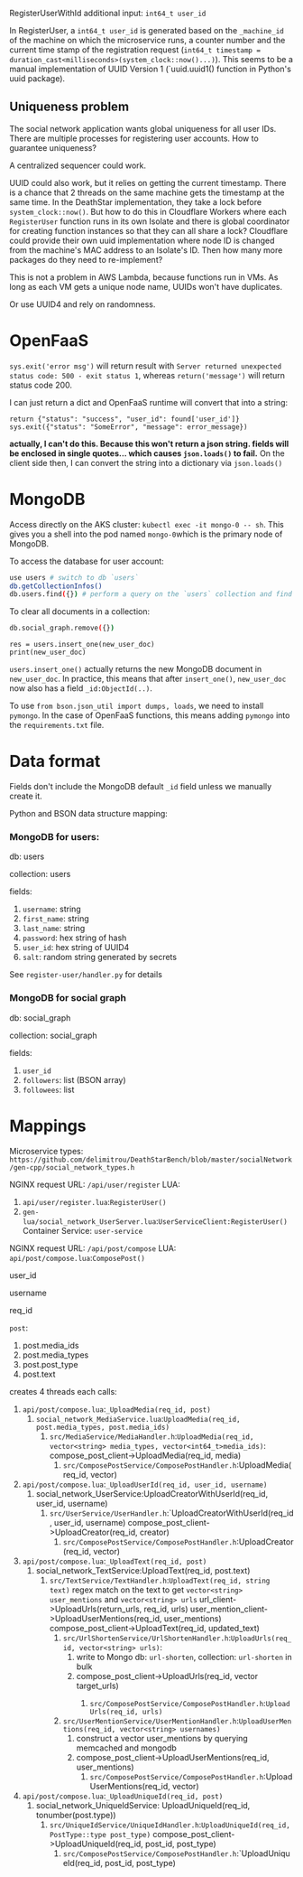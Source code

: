 RegisterUserWithId
additional input: `int64_t user_id`

In RegisterUser, a `int64_t user_id` is generated based on the `_machine_id` of
the machine on which the microservice runs, a counter number and the current
time stamp of the registration request
(`int64_t timestamp = duration_cast<milliseconds>(system_clock::now()...)`).
This seems to be a manual implementation of UUID Version 1 (`uuid.uuid1() function
in Python's uuid package).

## Uniqueness problem
The social network application wants global uniqueness for all user IDs. There are
multiple processes for registering user accounts. How to guarantee uniqueness?

A centralized sequencer could work.

UUID could also work, but it relies on getting the current timestamp. There is
a chance that 2 threads on the same machine gets the timestamp at the same time.
In the DeathStar implementation, they take a lock before `system_clock::now()`.
But how to do this in Cloudflare Workers where each `RegisterUser` function runs
in its own Isolate and there is global coordinator for creating function instances
so that they can all share a lock? Cloudflare could provide their own uuid
implementation where node ID is changed from the machine's MAC address to an
Isolate's ID. Then how many more packages do they need to re-implement?

This is not a problem in AWS Lambda, because functions run in VMs. As long as
each VM gets a unique node name, UUIDs won't have duplicates.

Or use UUID4 and rely on randomness.

# OpenFaaS
`sys.exit('error msg')` will return result with `Server returned unexpected
status code: 500 - exit status 1`, whereas `return('message')` will return
status code 200.


I can just return a dict and OpenFaaS runtime will convert that into a string:
```
return {"status": "success", "user_id": found['user_id']}
sys.exit({"status": "SomeError", "message": error_message})
```
**actually, I can't do this. Because this won't return a json string. fields will be
enclosed in single quotes... which causes `json.loads()` to fail.**
On the client side then, I can convert the string into a dictionary via `json.loads()`

# MongoDB

Access directly on the AKS cluster: `kubectl exec -it mongo-0 -- sh`. This
gives you a shell into the pod named `mongo-0`which is the primary node of
MongoDB.

To access the database for user account:

```bash
use users # switch to db `users`
db.getCollectionInfos()
db.users.find({}) # perform a query on the `users` collection and find everything
```

To clear all documents in a collection:
```bash
db.social_graph.remove({})
```

```
res = users.insert_one(new_user_doc)
print(new_user_doc)
```
`users.insert_one()` actually returns the new MongoDB document in
`new_user_doc`. In practice, this means that after `insert_one()`,
`new_user_doc` now also has a field `_id:ObjectId(..)`.

To use `from bson.json_util import dumps, loads`, we need to install `pymongo`.
In the case of OpenFaaS functions, this means adding `pymongo` into the
`requirements.txt` file.

# Data format

Fields don't include the MongoDB default `_id` field unless we manually create it.

Python and BSON data structure mapping: 

### MongoDB for users:

db: users

collection: users

fields:
1. `username`: string
2. `first_name`: string
3. `last_name`: string
4. `password`: hex string of hash
5. `user_id`: hex string of UUID4
6. `salt`: random string generated by secrets

See `register-user/handler.py` for details

### MongoDB for social graph

db: social_graph

collection: social_graph

fields:
1. `user_id`
2. `followers`: list (BSON array)
3. `followees`: list

# Mappings

Microservice types: `https://github.com/delimitrou/DeathStarBench/blob/master/socialNetwork/gen-cpp/social_network_types.h`

NGINX request URL: `/api/user/register`
LUA:
1. `api/user/register.lua`:`RegisterUser()`
2. `gen-lua/social_network_UserServer.lua`:`UserServiceClient:RegisterUser()`
Container Service: `user-service` 

NGINX request URL: `/api/post/compose`
LUA:
`api/post/compose.lua`:`ComposePost()`

user_id

username

req_id

`post`:
1. post.media_ids
2. post.media_types
3. post.post_type
4. post.text

creates 4 threads each calls:
1. `api/post/compose.lua`:`_UploadMedia(req_id, post)`
    1. `social_network_MediaService.lua`:`UploadMedia(req_id, post.media_types, post.media_ids)`
        1. `src/MediaService/MediaHandler.h`:`UploadMedia(req_id, vector<string> media_types, vector<int64_t>media_ids)`:
            compose_post_client->UploadMedia(req_id, media)
            1. `src/ComposePostService/ComposePostHandler.h`:UploadMedia(req_id, vector<Media>)
2. `api/post/compose.lua`:`_UploadUserId(req_id, user_id, username)`
    1. social_network_UserService:UploadCreatorWithUserId(req_id, user_id, username)
        1. `src/UserService/UserHandler.h`:`UploadCreatorWithUserId(req_id, user_id, username)
            compose_post_client->UploadCreator(req_id, creator)
            1. `src/ComposePostService/ComposePostHandler.h`:UploadCreator(req_id, vector<Media>)
3. `api/post/compose.lua`:`_UploadText(req_id, post)`
    1. social_network_TextService:UploadText(req_id, post.text)
        1. `src/TextService/TextHandler.h`:`UploadText(req_id, string text)`
            regex match on the text to get `vector<string> user_mentions` and `vector<string> urls`
            url_client->UploadUrls(return_urls, req_id, urls)
            user_mention_client->UploadUserMentions(req_id, user_mentions)
            compose_post_client->UploadText(req_id, updated_text)
            1. `src/UrlShortenService/UrlShortenHandler.h`:`UploadUrls(req_id, vector<string> urls)`:
                1. write to Mongo db: `url-shorten`, collection: `url-shorten` in bulk
                2. compose_post_client->UploadUrls(req_id, vector<Url> target_urls)
                    1. `src/ComposePostService/ComposePostHandler.h`:`UploadUrls(req_id, urls)`
            2. `src/UserMentionService/UserMentionHandler.h`:`UploadUserMentions(req_id, vector<string> usernames)`
                1. construct a vector<UserMention> user_mentions by querying memcached and mongodb
                2. compose_post_client->UploadUserMentions(req_id, user_mentions)
                    1. `src/ComposePostService/ComposePostHandler.h`:UploadUserMentions(req_id, vector<UserMention>)
4. `api/post/compose.lua`:`_UploadUniqueId(req_id, post)`
    1. social_network_UniqueIdService: UploadUniqueId(req_id, tonumber(post.type))
        1. `src/UniqueIdService/UniqueIdHandler.h`:`UploadUniqueId(req_id, PostType::type post_type)`
            compose_post_client->UploadUniqueId(req_id, post_id, post_type)
            1. `src/ComposePostService/ComposePostHandler.h`:`UploadUniqueId(req_id, post_id, post_type)

